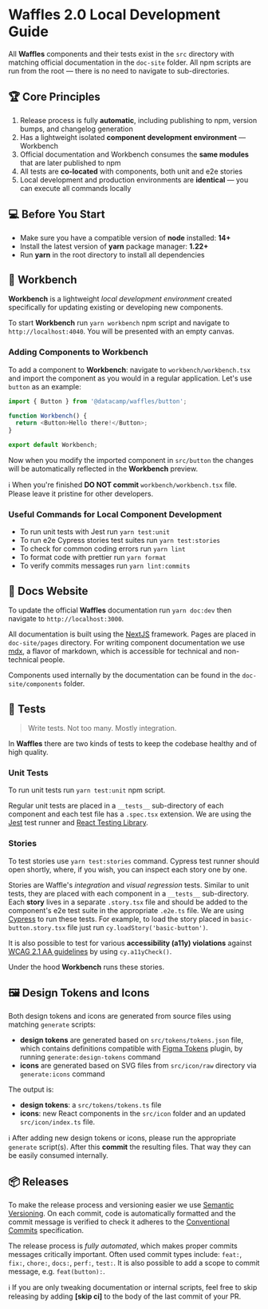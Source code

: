 # Waffles 2.0 Local Development Guide

All **Waffles** components and their tests exist in the `src` directory with matching official documentation in the `doc-site` folder. All npm scripts are run from the root — there is no need to navigate to sub-directories.

## 🏆 Core Principles

1. Release process is fully **automatic**, including publishing to npm, version bumps, and changelog generation
2. Has a lightweight isolated **component development environment** — Workbench
3. Official documentation and Workbench consumes the **same modules** that are later published to npm
4. All tests are **co-located** with components, both unit and e2e stories
5. Local development and production environments are **identical** — you can execute all commands locally

## 💻 Before You Start

- Make sure you have a compatible version of **node** installed: **14+**
- Install the latest version of **yarn** package manager: **1.22+**
- Run **yarn** in the root directory to install all dependencies

## 🔧 Workbench

**Workbench** is a lightweight _local development environment_ created specifically for updating existing or developing new components.

To start **Workbench** run `yarn workbench` npm script and navigate to `http://localhost:4040`. You will be presented with an empty canvas.

### Adding Components to Workbench

To add a component to **Workbench**: navigate to `workbench/workbench.tsx` and import the component as you would in a regular application. Let's use `button` as an example:

```js
import { Button } from '@datacamp/waffles/button';

function Workbench() {
  return <Button>Hello there!</Button>;
}

export default Workbench;
```

Now when you modify the imported component in `src/button` the changes will be automatically reflected in the **Workbench** preview.

ℹ️ When you're finished **DO NOT commit** `workbench/workbench.tsx` file. Please leave it pristine for other developers.

### Useful Commands for Local Component Development

- To run unit tests with Jest run `yarn test:unit`
- To run e2e Cypress stories test suites run `yarn test:stories`
- To check for common coding errors run `yarn lint`
- To format code with prettier run `yarn format`
- To verify commits messages run `yarn lint:commits`

## 📄 Docs Website

To update the official **Waffles** documentation run `yarn doc:dev` then navigate to `http://localhost:3000`.

All documentation is built using the [NextJS](https://nextjs.org/docs) framework. Pages are placed in `doc-site/pages` directory. For writing component documentation we use [mdx](https://mdxjs.com/), a flavor of markdown, which is accessible for technical and non-technical people.

Components used internally by the documentation can be found in the `doc-site/components` folder.

## 🧪 Tests

> Write tests. Not too many. Mostly integration.

In **Waffles** there are two kinds of tests to keep the codebase healthy and of high quality.

### Unit Tests

To run unit tests run `yarn test:unit` npm script.

Regular unit tests are placed in a `__tests__` sub-directory of each component and each test file has a `.spec.tsx` extension. We are using the [Jest](https://jestjs.io/docs/getting-started) test runner and [React Testing Library](https://testing-library.com/docs/react-testing-library/intro/).

### Stories

To test stories use `yarn test:stories` command. Cypress test runner should open shortly, where, if you wish, you can inspect each story one by one.

Stories are Waffle's _integration_ and _visual regression_ tests. Similar to unit tests, they are placed with each component in a `__tests__` sub-directory. Each **story** lives in a separate `.story.tsx` file and should be added to the component's e2e test suite in the appropriate `.e2e.ts` file. We are using [Cypress](https://docs.cypress.io/) to run these tests. For example, to load the story placed in `basic-button.story.tsx` file just run `cy.loadStory('basic-button')`.

It is also possible to test for various **accessibility (a11y) violations** against [WCAG 2.1 AA guidelines](https://www.w3.org/TR/WCAG21/) by using `cy.a11yCheck()`.

Under the hood **Workbench** runs these stories.

## 🖼️ Design Tokens and Icons

Both design tokens and icons are generated from source files using matching `generate` scripts:

- **design tokens** are generated based on `src/tokens/tokens.json` file, which contains definitions compatible with [Figma Tokens](https://www.figma.com/community/plugin/843461159747178978/Figma-Tokens) plugin, by running `generate:design-tokens` command
- **icons** are generated based on SVG files from `src/icon/raw` directory via `generate:icons` command

The output is:

- **design tokens**: a `src/tokens/tokens.ts` file
- **icons**: new React components in the `src/icon` folder and an updated `src/icon/index.ts` file.

ℹ️ After adding new design tokens or icons, please run the appropriate `generate` script(s). After this **commit** the resulting files. That way they can be easily consumed internally.

## 📦 Releases

To make the release process and versioning easier we use [Semantic Versioning](https://semver.org/). On each commit, code is automatically formatted and the commit message is verified to check it adheres to the [Conventional Commits](https://www.conventionalcommits.org/en/v1.0.0/) specification.

The release process is _fully automated_, which makes proper commits messages critically important. Often used commit types include: `feat:`, `fix:`, `chore:`, `docs:`, `perf:`, `test:`. It is also possible to add a scope to commit message, e.g. `feat(button):`.

ℹ️ If you are only tweaking documentation or internal scripts, feel free to skip releasing by adding **[skip ci]** to the body of the last commit of your PR.
